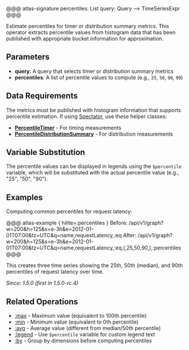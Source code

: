 @@@ atlas-signature
percentiles: List
query: Query
-->
TimeSeriesExpr
@@@

Estimate percentiles for timer or distribution summary metrics. This operator extracts
percentile values from histogram data that has been published with appropriate bucket
information for approximation.

## Parameters

* **query**: A query that selects timer or distribution summary metrics
* **percentiles**: A list of percentile values to compute (e.g., `25`, `50`, `90`, `99`)

## Data Requirements

The metrics must be published with histogram information that supports percentile estimation.
If using [Spectator][spectator], use these helper classes:

* **[PercentileTimer][PercentileTimer]** - For timing measurements
* **[PercentileDistributionSummary][PercentileDistributionSummary]** - For distribution measurements

[spectator]: ../../spectator/index.md
[PercentileTimer]: https://www.javadoc.io/doc/com.netflix.spectator/spectator-api/latest/com/netflix/spectator/api/histogram/PercentileTimer.html
[PercentileDistributionSummary]: https://www.javadoc.io/doc/com.netflix.spectator/spectator-api/latest/com/netflix/spectator/api/histogram/PercentileDistributionSummary.html

## Variable Substitution

The percentile values can be displayed in legends using the `$percentile` variable, which
will be substituted with the actual percentile value (e.g., "25", "50", "90").

## Examples

Computing common percentiles for request latency:

@@@ atlas-example { hilite=:percentiles }
Before: /api/v1/graph?w=200&h=125&s=e-3h&e=2012-01-01T07:00&tz=UTC&q=name,requestLatency,:eq
After: /api/v1/graph?w=200&h=125&s=e-3h&e=2012-01-01T07:00&tz=UTC&q=name,requestLatency,:eq,(,25,50,90,),:percentiles
@@@

This creates three time series showing the 25th, 50th (median), and 90th percentiles of
request latency over time.

*Since: 1.5.0 (first in 1.5.0-rc.4)*

## Related Operations

* [:max](max.md) - Maximum value (equivalent to 100th percentile)
* [:min](min.md) - Minimum value (equivalent to 0th percentile)
* [:avg](avg.md) - Average value (different from median/50th percentile)
* [:legend](legend.md) - Use `$percentile` variable for custom legend text
* [:by](by.md) - Group by dimensions before computing percentiles